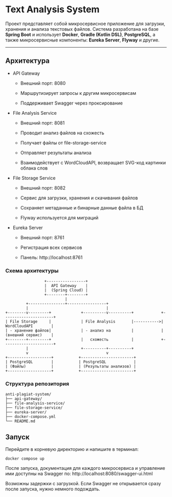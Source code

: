 # Text Analysis System

Проект представляет собой микросервисное приложение для загрузки, хранения и анализа текстовых файлов. Система 
разработана на базе **Spring Boot** и использует **Docker**, **Gradle (Kotlin DSL)**, **PostgreSQL**, а 
также микросервисные компоненты: **Eureka Server**, **Flyway** и другие.

---

## Архитектура
* API Gateway
  * Внешний порт: 8080

  * Маршрутизирует запросы к другим микросервисам
  
  * Поддерживает Swagger через проксирование

* File Analysis Service
  * Внешний порт: 8081

  * Проводит анализ файлов на схожесть

  * Получает файлы от file-storage-service

  * Отправляет результаты анализа

  * Взаимодействует с WordCloudAPI, возвращает SVG-код картинки облака слов

* File Storage Service
  * Внешний порт: 8082

  * Сервис для загрузки, хранения и скачивания файлов

  * Сохраняет метаданные и бинарные данные файла в БД

  * Flyway используется для миграций

* Eureka Server
  * Внешний порт: 8761

  * Регистрация всех сервисов

  * Панель: http://localhost:8761

### Схема архитектуры
```plaintext
                 +-----------------+
                 |  API Gateway    |
                 |  (Spring Cloud) |
                 +--------+--------+
                          |
         +----------------+-----------------+
         |                                  |
+--------v---------+             +----------v----------+            +----------------------+
| File Storage     |             | File Analysis       |----------->|  WordCloudAPI        |
| - хранение файлов|             | - анализ на         |            |  (внешний сервис)    |
+--------+---------+             |   схожесть          |            +----------------------+
         |                       +----------+----------+
         v                                  v
+-------------------+           +-----------------------+
| PostgreSQL        |           | PostgreSQL            |
| (Файлы)           |           | (Результаты анализов) |
+-------------------+           +-----------------------+
```

### Структура репозитория
```plaintext
anti-plagiat-system/
├── api-gateway/
├── file-analysis-service/
├── file-storage-service/
├── eureka-server/
├── docker-compose.yml
└── README.md
```

## Запуск

Перейдите в корневую директорию и напишите в терминал:

```
docker compose up
```

После запуска, документация для каждого микросервиса и управление ими доступны на Swagger по:
http://localhost:8080/swagger-ui.html

Возможны задержки с загрузкой. Если Swagger не открывается сразу после запуска, нужно немного подождать.
